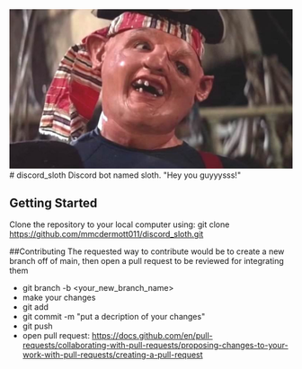 <img src="https://github.com/mmcdermott011/discord_sloth/blob/e219e6e2d97b4b9e25d30c8aa67e8f4556512fca/sloth.jpg" width="700"/>
# discord_sloth
Discord bot named sloth. "Hey you guyyysss!"

## Getting Started
Clone the repository to your local computer using:
git clone https://github.com/mmcdermott011/discord_sloth.git

##Contributing
The requested way to contribute would be to create a new branch off of main, then open a pull request to be reviewed for integrating them
* git branch -b <your_new_branch_name>
* make your changes
* git add <file names you changed>
* git commit -m "put a decription of your changes"
* git push
* open pull request: https://docs.github.com/en/pull-requests/collaborating-with-pull-requests/proposing-changes-to-your-work-with-pull-requests/creating-a-pull-request


